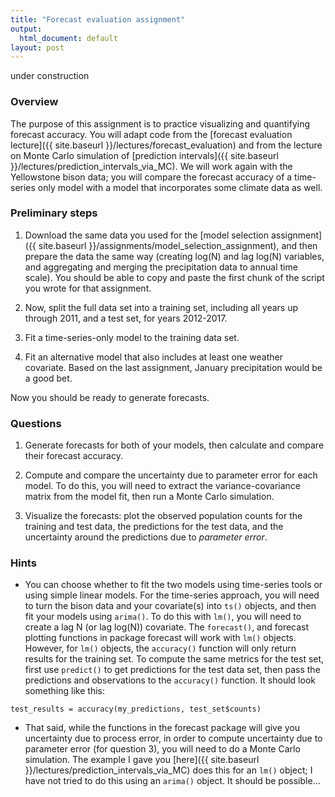 ```yaml
---
title: "Forecast evaluation assignment"
output:
  html_document: default
layout: post
---
```


under construction

### Overview  ###

The purpose of this assignment is to practice visualizing and quantifying forecast accuracy. 
You will adapt code from the [forecast evaluation lecture]({{ site.baseurl }}/lectures/forecast_evaluation) 
and from the lecture on Monte Carlo simulation of [prediction intervals]({{ site.baseurl }}/lectures/prediction_intervals_via_MC). We will
work again with the Yellowstone bison data; you will compare 
the forecast accuracy of a time-series only model with a
model that incorporates some climate data as well.

### Preliminary steps

1. Download the same data you used for the [model selection assignment]({{ site.baseurl }}/assignments/model_selection_assignment), and then prepare the data the same way
(creating log(N) and lag log(N) variables, and aggregating and merging the 
precipitation data to annual time scale). You should be able to copy and paste
the first chunk of the script you wrote for that assignment.

2. Now, split the full data set into a training set, including all years
up through 2011, and a test set, for years 2012-2017.

3. Fit a time-series-only model to the training data set.

4. Fit an alternative model that also includes at least one weather covariate. 
Based on the last assignment, January precipitation would be a good bet. 

Now you should be ready to generate forecasts.

### Questions

1. Generate forecasts for both of your models, then calculate and compare 
their forecast accuracy. 

2. Compute and compare the uncertainty due to parameter
error for each model. To do this, you will need to extract
the variance-covariance matrix from the model fit, then run a Monte Carlo 
simulation. 

3. Visualize the forecasts: plot the observed population counts for the 
training and test data, the predictions for the test data, and the uncertainty
around the predictions due to *parameter error*. 

### Hints

* You can choose whether to fit the two models using time-series tools or using 
simple linear models. For the time-series approach, you will need to
turn the bison data and your covariate(s) into `ts()` objects, and then fit
your models using `arima()`. To do this with `lm()`, you will need to create 
a lag N (or lag log(N)) covariate. The `forecast()`, and forecast
plotting functions in package forecast will work with `lm()` objects. However,
for `lm()` objects, the `accuracy()` function will only return results for the 
training set. To compute the same metrics for the test set, first use 
`predict()` to get predictions for the test data set, then pass the predictions
and observations to the `accuracy()` function. It should look something like this:
```
test_results = accuracy(my_predictions, test_set$counts)
```

* That said, while the functions in the forecast package will give you uncertainty due to 
process error, in order to compute uncertainty due to parameter error (for question 3),
you will need to do a Monte Carlo simulation. The example I gave you [here]({{ site.baseurl }}/lectures/prediction_intervals_via_MC) does 
this for an `lm()` object; I have not tried to do this using an `arima()` object. It should
be possible...
